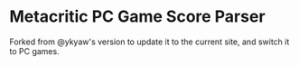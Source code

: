 # Metacritic PC Game Score Parser #

Forked from @ykyaw's version to update it to the current site, and switch it to PC games.